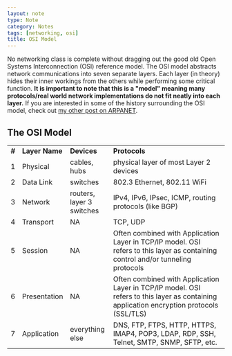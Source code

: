 ```yaml
---
layout: note
type: Note
category: Notes
tags: [networking, osi]
title: OSI Model
---
```


No networking class is complete without dragging out the good old Open Systems Interconnection (OSI) reference model. The OSI model abstracts network communications into seven separate layers. Each layer (in theory) hides their inner workings from the others while performing some critical function. <strong>It is important to note that this is a "model" meaning many protocols/real world network implementations do not fit neatly into each layer.</strong> If you are interested in some of the history surrounding the OSI model, check out <a href="/research/2017/06/01/arpanet/">my other post on ARPANET</a>.

<h2>The OSI Model</h2>
<table>
  <tr style="font-weight: bold;"><td style="width: 5%">#</td><td style="width: 15%">Layer Name</td><td style="width: 20%">Devices</td><td style="width: 60%">Protocols</td></tr>
  <tr><td>1</td><td>Physical</td><td>cables, hubs</td><td>physical layer of most Layer 2 devices</td></tr>
  <tr><td>2</td><td>Data Link</td><td>switches</td><td>802.3 Ethernet, 802.11 WiFi</td></tr>
  <tr><td>3</td><td>Network</td><td>routers, layer 3 switches</td><td>IPv4, IPv6, IPsec, ICMP, routing protocols (like BGP)</td></tr>
  <tr><td>4</td><td>Transport</td><td>NA</td><td>TCP, UDP</td></tr>
  <tr><td>5</td><td>Session</td><td>NA</td><td>Often combined with Application Layer in TCP/IP model. OSI refers to this layer as containing control and/or tunneling protocols</td></tr>
  <tr><td>6</td><td>Presentation</td><td>NA</td><td>Often combined with Application Layer in TCP/IP model. OSI refers to this layer as containing application encryption protocols (SSL/TLS)</td></tr>
  <tr><td>7</td><td>Application</td><td>everything else</td><td>DNS, FTP, FTPS, HTTP, HTTPS, IMAP4, POP3, LDAP, RDP, SSH, Telnet, SMTP, SNMP, SFTP, etc.</td></tr>
</table>

